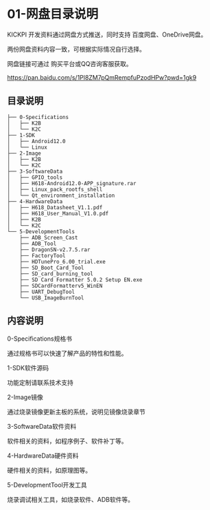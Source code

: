 # 01-网盘目录说明

KICKPI 开发资料通过网盘方式推送，同时支持 百度网盘、OneDrive网盘。

两份网盘资料内容一致，可根据实际情况自行选择。

网盘链接可通过 购买平台或QQ咨询客服获取。

[https://pan.baidu.com/s/1Pl8ZM7pQmRempfuPzodHPw?pwd=1gk9 ](https://pan.baidu.com/s/1Pl8ZM7pQmRempfuPzodHPw?pwd=1gk9)

## 目录说明

```
├── 0-Specifications
│   ├── K2B
│   └── K2C
├── 1-SDK
│   ├── Android12.0
│   └── Linux
├── 2-Image
│   ├── K2B
│   └── K2C
├── 3-SoftwareData
│   ├── GPIO_tools
│   ├── H618-Android12.0-APP_signature.rar
│   ├── Linux_pack_rootfs_shell
│   └── Qt_environment_installation
├── 4-HardwareData
│   ├── H618_Datasheet_V1.1.pdf
│   ├── H618_User_Manual_V1.0.pdf
│   ├── K2B
│   └── K2C
└── 5-DevelopmentTools
    ├── ADB_Screen_Cast
    ├── ADB_Tool
    ├── DragonSN-v2.7.5.rar
    ├── FactoryTool
    ├── HDTunePro_6.00_trial.exe
    ├── SD_Boot_Card_Tool
    ├── SD_card_burning_tool
    ├── SD Card Formatter 5.0.2 Setup EN.exe
    ├── SDCardFormatterv5_WinEN
    ├── UART_DebugTool
    └── USB_ImageBurnTool
```



## 内容说明

0-Specifications规格书

通过规格书可以快速了解产品的特性和性能。



1-SDK软件源码

功能定制请联系技术支持



2-Image镜像

通过烧录镜像更新主板的系统，说明见镜像烧录章节



3-SoftwareData软件资料

软件相关的资料，如程序例子、软件补丁等。



4-HardwareData硬件资料

硬件相关的资料，如原理图等。



5-DevelopmentTool开发工具

烧录调试相关工具，如烧录软件、ADB软件等。

